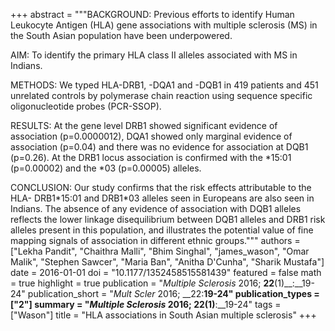 +++
abstract = """BACKGROUND: Previous efforts to identify Human Leukocyte Antigen (HLA) gene associations with multiple sclerosis (MS) in the South Asian population have been underpowered.

AIM: To identify the primary HLA class II alleles associated with MS in Indians.

METHODS: We typed HLA-DRB1, -DQA1 and -DQB1 in 419 patients and 451 unrelated controls by polymerase chain reaction using sequence specific oligonucleotide probes (PCR-SSOP).

RESULTS: At the gene level DRB1 showed significant evidence of association (p=0.0000012), DQA1 showed only marginal evidence of association (p=0.04) and there was no evidence for association at DQB1 (p=0.26). At the DRB1 locus association is confirmed with the $*$15:01 (p=0.00002) and the $*$03 (p=0.00005) alleles.

CONCLUSION: Our study confirms that the risk effects attributable to the HLA- DRB1$*$15:01 and DRB1$*$03 alleles seen in Europeans are also seen in Indians. The absence of any evidence of association with DQB1 alleles reflects the lower linkage disequilibrium between DQB1 alleles and DRB1 risk alleles present in this population, and illustrates the potential value of fine mapping signals of association in different ethnic groups."""
authors = ["Lekha Pandit", "Chaithra Malli", "Bhim Singhal", "james_wason", "Omar Malik", "Stephen Sawcer", "Maria Ban", "Anitha D'Cunha", "Sharik Mustafa"]
date = 2016-01-01
doi = "10.1177/1352458515581439"
featured = false
math = true
highlight = true
publication = "*Multiple Sclerosis* 2016; __22__(1)__:__19-24"
publication_short = "*Mult Scler* 2016; __22:__19-24"
publication_types = ["2"]
summary = "*Multiple Sclerosis* 2016; __22__(1)__:__19-24"
tags = ["Wason"]
title = "HLA associations in South Asian multiple sclerosis"
+++

